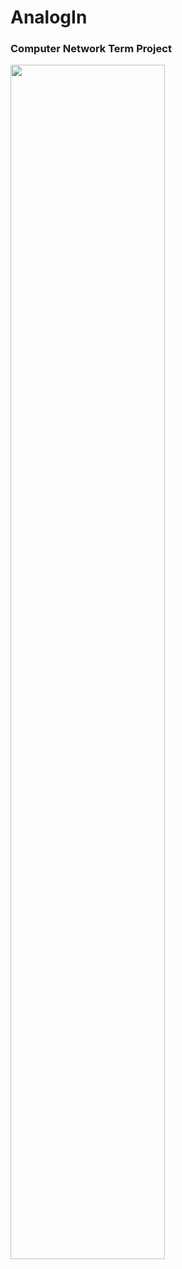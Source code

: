 # AnalogIn

### Computer Network Term Project

<img src = "https://user-images.githubusercontent.com/32668233/32221014-364b0960-be77-11e7-9da6-48a2e9df615b.JPG" width = "70%">
